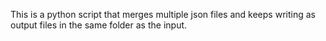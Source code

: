 This is a python script that merges multiple json files and keeps writing as
output files in the same folder as the input.
